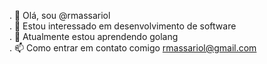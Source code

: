 . 👋 Olá, sou @rmassariol
<br>
. 👀 Estou interessado em desenvolvimento de software
<br>
. 🌱 Atualmente estou aprendendo golang
<br>
. 📫 Como entrar em contato comigo rmassariol@gmail.com

<!---
rmassariol/rmassariol is a ✨ special ✨ repository because its `README.md` (this file) appears on your GitHub profile.
You can click the Preview link to take a look at your changes.
--->
